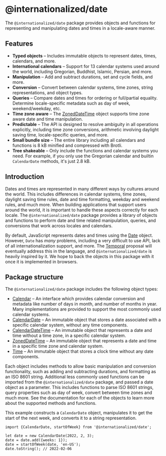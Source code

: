 # @internationalized/date

The `@internationalized/date` package provides objects and functions for representing and manipulating dates and times in a locale-aware manner.

## Features

* **Typed objects** – Includes immutable objects to represent dates, times, calendars, and more.
* **International calendars** – Support for 13 calendar systems used around the world, including Gregorian, Buddhist, Islamic, Persian, and more.
* **Manipulation** – Add and subtract durations, set and cycle fields, and more.
* **Conversion** – Convert between calendar systems, time zones, string representations, and object types.
* **Queries** – Compare dates and times for ordering or full/partial equality. Determine locale-specific metadata such as day of week, weekend/weekday, etc.
* **Time zone aware** – The [ZonedDateTime](https://react-specrum.adobe.com/internationalized/date/ZonedDateTime.html) object supports time zone aware date and time manipulation.
* **Predictable** – The API is designed to resolve ambiguity in all operations explicitly, including time zone conversions, arithmetic involving daylight saving time, locale-specific queries, and more.
* **Small bundle size** – The entire library including all calendars and functions is 8 kB minified and compressed with Brotli.
* **Tree shakeable** – Only include the functions and calendar systems you need. For example, if you only use the Gregorian calendar and builtin `CalendarDate` methods, it's just 2.8 kB.

## Introduction

Dates and times are represented in many different ways by cultures around the world. This includes differences in calendar systems, time zones, daylight saving time rules, date and time formatting, weekday and weekend rules, and much more. When building applications that support users around the world, it is important to handle these aspects correctly for each locale. The `@internationalized/date` package provides a library of objects and functions to perform date and time related manipulation, queries, and conversions that work across locales and calendars.

By default, JavaScript represents dates and times using the [Date](https://developer.mozilla.org/en-US/docs/Web/JavaScript/Reference/Global_Objects/Date) object. However, `Date` has _many_ problems, including a very difficult to use API, lack of all internationalization support, and more. The [Temporal](https://tc39.es/proposal-temporal/docs/index.html) proposal will eventually address this in the language, and `@internationalized/date` is heavily inspired by it. We hope to back the objects in this package with it once it is implemented in browsers.

## Package structure

The `@internationalized/date` package includes the following object types:

* [Calendar](https://react-specrum.adobe.com/internationalized/date/Calendar.html) – An interface which provides calendar conversion and metadata like number of days in month, and number of months in year. Many implementations are provided to support the most commonly used calendar systems.
* [CalendarDate](https://react-specrum.adobe.com/internationalized/date/CalendarDate.html) – An immutable object that stores a date associated with a specific calendar system, without any time components.
* [CalendarDateTime](https://react-specrum.adobe.com/internationalized/date/CalendarDateTime.html) – An immutable object that represents a date and time without a time zone, in a specific calendar system.
* [ZonedDateTime](https://react-specrum.adobe.com/internationalized/date/ZonedDateTime.html) – An immutable object that represents a date and time in a specific time zone and calendar system.
* [Time](https://react-specrum.adobe.com/internationalized/date/Time.html) – An immutable object that stores a clock time without any date components.

Each object includes methods to allow basic manipulation and conversion functionality, such as adding and subtracting durations, and formatting as an ISO 8601 string. Additional less commonly used functions can be imported from the `@internationalized/date` package, and passed a date object as a parameter. This includes functions to parse ISO 8601 strings, query properties such as day of week, convert between time zones and much more. See the documentation for each of the objects to learn more about the supported methods and functions.

This example constructs a `CalendarDate` object, manipulates it to get the start of the next week, and converts it to a string representation.

```tsx
import {CalendarDate, startOfWeek} from '@internationalized/date';

let date = new CalendarDate(2022, 2, 3);
date = date.add({weeks: 1});
date = startOfWeek(date, 'en-US');
date.toString(); // 2022-02-06
```
